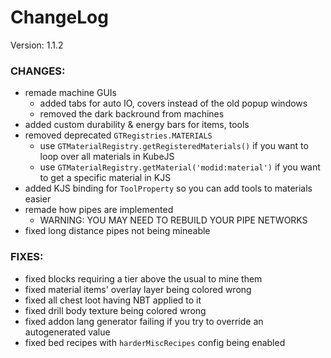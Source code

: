 # ChangeLog

Version: 1.1.2

### CHANGES:
- remade machine GUIs
  - added tabs for auto IO, covers instead of the old popup windows
  - removed the dark backround from machines
- added custom durability & energy bars for items, tools
- removed deprecated `GTRegistries.MATERIALS`
  - use `GTMaterialRegistry.getRegisteredMaterials()` if you want to loop over all materials in KubeJS
  - use `GTMaterialRegistry.getMaterial('modid:material')` if you want to get a specific material in KJS
- added KJS binding for `ToolProperty` so you can add tools to materials easier
- remade how pipes are implemented
  - WARNING: YOU MAY NEED TO REBUILD YOUR PIPE NETWORKS
- fixed long distance pipes not being mineable

### FIXES:
- fixed blocks requiring a tier above the usual to mine them
- fixed material items' overlay layer being colored wrong
- fixed all chest loot having NBT applied to it
- fixed drill body texture being colored wrong
- fixed addon lang generator failing if you try to override an autogenerated value
- fixed bed recipes with `harderMiscRecipes` config being enabled